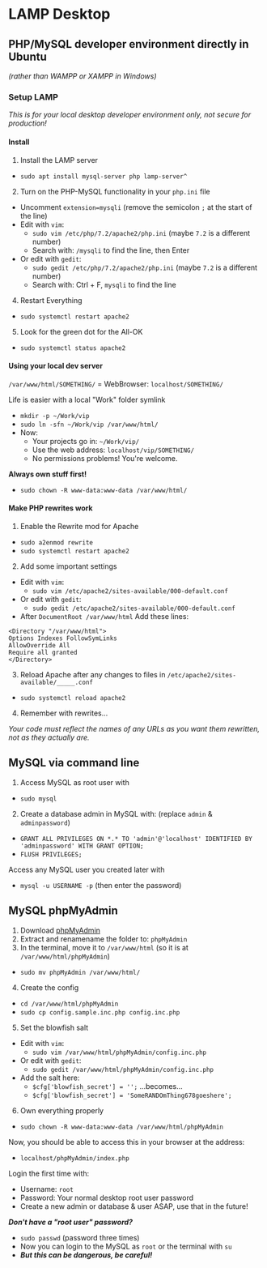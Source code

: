 # LAMP Desktop
## PHP/MySQL developer environment directly in Ubuntu
*(rather than WAMPP or XAMPP in Windows)*

### Setup LAMP
*This is for your local desktop developer environment only, not secure for production!*

#### Install

1. Install the LAMP server
- `sudo apt install mysql-server php lamp-server^`
2. Turn on the PHP-MySQL functionality in your `php.ini` file
  - Uncomment `extension=mysqli` (remove the semicolon `;` at the start of the line)
  - Edit with `vim`:
    - `sudo vim /etc/php/7.2/apache2/php.ini` (maybe `7.2` is a different number)
    - Search with: `/mysqli` to find the line, then Enter
  - Or edit with `gedit`:
    - `sudo gedit /etc/php/7.2/apache2/php.ini` (maybe `7.2` is a different number)
    - Search with: Ctrl + F, `mysqli` to find the line
4. Restart Everything
  - `sudo systemctl restart apache2`
5. Look for the green dot for the All-OK
  - `sudo systemctl status apache2`

#### Using your local dev server

`/var/www/html/SOMETHING/` = WebBrowser: `localhost/SOMETHING/`

Life is easier with a local "Work" folder symlink
- `mkdir -p ~/Work/vip`
- `sudo ln -sfn ~/Work/vip /var/www/html/`
- Now:
  - Your projects go in: `~/Work/vip/`
  - Use the web address: `localhost/vip/SOMETHING/`
  - No permissions problems! You're welcome.

**Always own stuff first!**
- `sudo chown -R www-data:www-data /var/www/html/`

#### Make PHP rewrites work
1. Enable the Rewrite mod for Apache
- `sudo a2enmod rewrite`
- `sudo systemctl restart apache2`
2. Add some important settings
- Edit with `vim`:
  - `sudo vim /etc/apache2/sites-available/000-default.conf`
- Or edit with `gedit`:
  - `sudo gedit /etc/apache2/sites-available/000-default.conf`
- After `DocumentRoot /var/www/html` Add these lines:
```
<Directory "/var/www/html">
Options Indexes FollowSymLinks
AllowOverride All
Require all granted
</Directory>
```
3. Reload Apache after any changes to files in `/etc/apache2/sites-available/_____.conf`
- `sudo systemctl reload apache2`

4. Remember with rewrites...

*Your code must reflect the names of any URLs as you want them rewritten, not as they actually are.*

## MySQL via command line

1. Access MySQL as root user with
  - `sudo mysql`
2. Create a database admin in MySQL with: (replace `admin` & `adminpassword`)
  -  `GRANT ALL PRIVILEGES ON *.* TO 'admin'@'localhost' IDENTIFIED BY 'adminpassword' WITH GRANT OPTION;`
  - `FLUSH PRIVILEGES;`

Access any MySQL user you created later with
- `mysql -u USERNAME -p` (then enter the password)

## MySQL phpMyAdmin

1. Download [phpMyAdmin](https://www.phpmyadmin.net/downloads/)
2. Extract and renamename the folder to: `phpMyAdmin`
3. In the terminal, move it to `/var/www/html` (so it is at `/var/www/html/phpMyAdmin`)
  - `sudo mv phpMyAdmin /var/www/html/`
4. Create the config
  - `cd /var/www/html/phpMyAdmin`
  - `sudo cp config.sample.inc.php config.inc.php`
5. Set the blowfish salt
  - Edit with `vim`:
    - `sudo vim /var/www/html/phpMyAdmin/config.inc.php`
  - Or edit with `gedit`:
    - `sudo gedit /var/www/html/phpMyAdmin/config.inc.php`
  - Add the salt here:
    - `$cfg['blowfish_secret'] = '';` ...becomes...
    - `$cfg['blowfish_secret'] = 'SomeRANDOmThing678goeshere';`

6. Own everything properly
  - `sudo chown -R www-data:www-data /var/www/html/phpMyAdmin`

Now, you should be able to access this in your browser at the address:
- `localhost/phpMyAdmin/index.php`

Login the first time with:
- Username: `root`
- Password: Your normal desktop root user password
- Create a new admin or database & user ASAP, use that in the future!

***Don't have a "root user" password?***
- `sudo passwd` (password three times)
- Now you can login to the MySQL as `root` or the terminal with `su`
- ***But this can be dangerous, be careful!***
